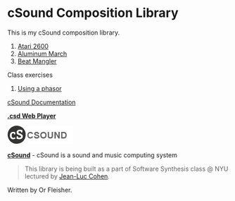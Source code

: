 # cSound Composition Library
This is my cSound composition library.

1. [Atari 2600](https://github.com/juniorxsound/cSound/tree/master/Aatari%202600)
2. [Aluminum March](https://github.com/juniorxsound/cSound/tree/master/Aluminum%20March)
3. [Beat Mangler](https://github.com/juniorxsound/cSound/tree/master/Beat%20Mangler)

Class exercises

1. [Using a phasor](https://github.com/juniorxsound/cSound/tree/master/Phasor)

[cSound Documentation](https://github.com/juniorxsound/cSound/tree/master/Documentation)

**[.csd Web Player](https://github.com/juniorxsound/cSound/tree/master/CSD%20Player)**

![alt text](https://github.com/juniorxsound/cSound/blob/master/assets/cs-logo.png "cSound Logo")

**[cSound](https://github.com/csound/csound)** - cSound is a sound and music computing system



> This library is being built as a part of Software Synthesis class @ NYU lectured by [Jean-Luc Cohen](http://www.jean-lucsinclair.com/).

Written by Or Fleisher.
